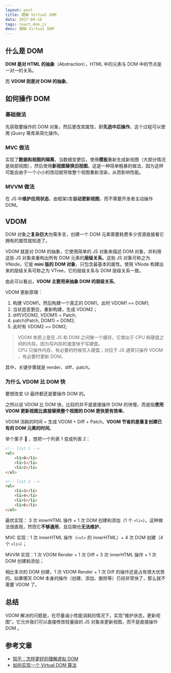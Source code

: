 ```yaml
---
layout: post
title: 理解 Virtual DOM
data: 2017-09-10
tags: react,dom,js
desc: 理解 Virtual DOM
---
```


## 什么是 DOM

**DOM 是对 HTML 的抽象**（Abstraction），HTML 中的元素与 DOM 中的节点是一对一的关系。

而 **VDOM 则是对 DOM 的抽象**。

## 如何操作 DOM

### 基础做法

先获取要操作的 DOM 对象，然后更改其属性，即**先选中后操作**。这个过程可以使用 jQuery 等库来简化操作。

### MVC 做法

实现了**数据和视图的隔离**，当数据变更后，使用**模板**重新生成新视图（大部分情况是局部视图），然后使用**新视图替换旧视图**。这是一种简单粗暴的做法，因为这样可能会由于一个小小的改动就导致整个视图重新渲染，从而影响性能。

### MVVM 做法

在 JS 中**维护应用状态**，由框架/库**自动更新视图**，而不需要开发者主动操作 DOM。

## VDOM

DOM 对象之**复杂巨大**勿需多言，创建一个 DOM 元素需要耗费多少资源直接看它拥有的属性就知道了。

VDOM 就是对 DOM 的抽象，它使用简单的 JS 对象来描述 DOM 对象，并利用这些 JS 对象来重构出所有 DOM 元素的**层级关系**。这些 JS 对象可称之为 VNode，它是 **mini 版的 DOM 对象**，只包含最基本的属性。使用 VNode 构建出来的层级关系可称之为 VTree，它的层级关系与 DOM 层级关系一致。

由此可以看出，**VDOM 主要用来抽象 DOM 的层级关系**。

VDOM 更新原理：

1. 构建 VDOM1，然后构建一个真正的 DOM1，此时 VDOM1 == DOM1;
2. 当状态变更后，重新构建，生成 VDOM2；
3. diff(VDOM2, VDOM1) = Patch;
4. patch(Patch, DOM1) = DOM2;
5. 此时有 VDOM2 == DOM2;

> VDOM 本质上是在 JS 和 DOM 之间做一个缓存，它类似于 CPU 和硬盘之间的内存。因为写内存的速度快于写硬盘。  
> CPU 只操作内存，有必要的时候写入硬盘；对应于 JS 通常只操作 VDOM ，有必要时更新 DOM。

其中，关键步骤就是 render、diff、patch。

### 为什么 VDOM 比 DOM 快

要想改变 UI 最终都还是要操作 DOM 的。

之所以说 VDOM 比 DOM 快，比较的并不是直接操作 DOM 的快慢，而是指**使用 VDOM 更新视图比直接替换整个视图的 DOM 更快更有效率**。

VDOM 消耗的时间 = 生成 VDOM + Diff + Patch。**VDOM 节省的是重复创建已有的 DOM 元素的时间**。

举个栗子 🌰 ，想把一个列表 1 变成列表 2：

```html
<!-- list 1 -->
<ul>
	<li>0</li>
	<li>1</li>
	<li>2</li>
</ul>

<!-- list 2 -->
<ul>
	<li>3</li>
	<li>4</li>
	<li>5</li>
	<li>6</li>
</ul>
```

最优实现： 3 次 innerHTML 操作 + 1 次 DOM 创建和添加（1 个 `<li>`）。这种做法很直观，然而它**不够通用**，且后期也**无法维护**。

MVC 实现：1 次 innerHTML 操作（`<ul>` 的 innerHTML）+ 4 次 DOM 创建（4 个 `<li>`）；

MVVM 实现：1 次 VDOM Render + 1 次 Diff + 3 次 innerHTML 操作 + 1 次 DOM 创建和添加；

相比多次的 DOM 创建，1 次 VDOM Render + 1 次 Diff 的操作还是占有很大优势的。如果哪天 DOM 本身的操作（创建、添加、删除等）已经非常快了，那么就不需要 VDOM 了。

## 总结

VDOM 解决的问题是，在尽量减小性能消耗的情况下，实现“维护状态，更新视图”。它允许我们可以直接修改轻量级的 JS 对象来更新视图，而不是直接操作 DOM 。


## 参考文章

* [知乎：怎样更好的理解虚拟 DOM](https://www.zhihu.com/question/29504639)
* [如何实现一个 Virtual DOM 算法](https://github.com/livoras/blog/issues/13)

